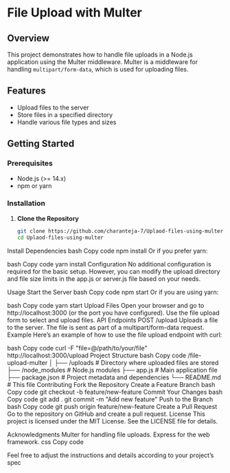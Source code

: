 # File Upload with Multer

## Overview

This project demonstrates how to handle file uploads in a Node.js application using the Multer middleware. Multer is a middleware for handling `multipart/form-data`, which is used for uploading files.

## Features

- Upload files to the server
- Store files in a specified directory
- Handle various file types and sizes

## Getting Started

### Prerequisites

- Node.js (>= 14.x)
- npm or yarn

### Installation

1. **Clone the Repository**

   ```bash
   git clone https://github.com/charanteja-7/Uplaod-files-using-multer.git
   cd Uplaod-files-using-multer
Install Dependencies
bash
Copy code
npm install
Or if you prefer yarn:

bash
Copy code
yarn install
Configuration
No additional configuration is required for the basic setup. However, you can modify the upload directory and file size limits in the app.js or server.js file based on your needs.

Usage
Start the Server
bash
Copy code
npm start
Or if you are using yarn:

bash
Copy code
yarn start
Upload Files
Open your browser and go to http://localhost:3000 (or the port you have configured).
Use the file upload form to select and upload files.
API Endpoints
POST /upload
Uploads a file to the server. The file is sent as part of a multipart/form-data request.
Example
Here’s an example of how to use the file upload endpoint with curl:

bash
Copy code
curl -F "file=@/path/to/your/file" http://localhost:3000/upload
Project Structure
bash
Copy code
/file-upload-multer
│
├── /uploads              # Directory where uploaded files are stored
├── /node_modules         # Node.js modules
├── app.js                # Main application file
├── package.json          # Project metadata and dependencies
└── README.md             # This file
Contributing
Fork the Repository
Create a Feature Branch
bash
Copy code
git checkout -b feature/new-feature
Commit Your Changes
bash
Copy code
git add .
git commit -m "Add new feature"
Push to the Branch
bash
Copy code
git push origin feature/new-feature
Create a Pull Request
Go to the repository on GitHub and create a pull request.
License
This project is licensed under the MIT License. See the LICENSE file for details.

Acknowledgments
Multer for handling file uploads.
Express for the web framework.
css
Copy code

Feel free to adjust the instructions and details according to your project’s spec
